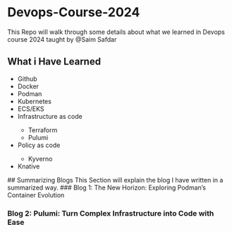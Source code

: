 # Devops-Course-2024
This Repo will walk through some details about what we learned in Devops course 2024 taught by @Saim Safdar
## What i Have Learned
<ul>
  <li>Github</li>
  <li>Docker</li>
  <li>Podman</li>
  <li>Kubernetes</li>
  <li>ECS/EKS</li>
  <li>Infrastructure as code</li>
  <ul>
    <li>Terraform</li>
    <li>Pulumi</li>
  </ul>
  <li>Policy as code</li>
  <ul>
    <li>Kyverno</li>
  </ul>
  <li>Knative</li>
</ul>
## Summarizing Blogs
This Section will explain the blog I have written in a summarized way.
### Blog 1: The New Horizon: Exploring Podman’s Container Evolution

### Blog 2: Pulumi: Turn Complex Infrastructure into Code with Ease
